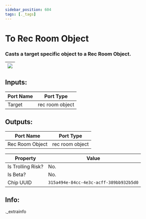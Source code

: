 ```yaml
---
sidebar_position: 604
tags: [._tags]
---
```


# To Rec Room Object


### Casts a target specific object to a Rec Room Object.

| ![](https://images-ext-2.discordapp.net/external/MPmIaQzlEPmgGWlgi-WxBBXt0Bjv_zWPkg1y1f_sy3s/https/www.recroomcircuits.com/image/circuit/absolute-value?width=206&height=108) |
|-----|

## Inputs:
| Port Name | Port Type |
|-----------|-----------|
| Target | rec room object |

## Outputs:
| Port Name | Port Type |
|-----------|-----------|
| Rec Room Object | rec room object | 

| Property  | Value |
|-------------------|-----------|
| Is Trolling Risk? | No. |
| Is Beta? | No. |
| Chip UUID | `315a494e-84cc-4e3c-acff-389bb932b5d0` |

## Info:
._extrainfo